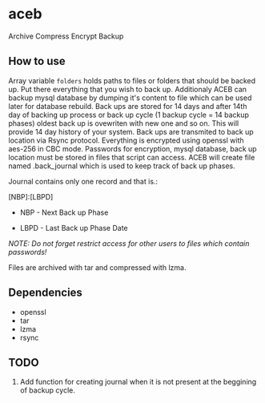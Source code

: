 # aceb
Archive Compress Encrypt Backup


## How to use

Array variable `folders` holds paths to files or folders that should be backed up. Put there everything
that you wish to back up. Additionaly ACEB can backup mysql database by dumping it's content to file which
can be used later for database rebuild. Back ups are stored for 14 days and after 14th day of backing up process
or back up cycle (1 backup cycle = 14 backup phases) oldest back up is ovewriten with new one and so on. 
This will provide 14 day history of your system. Back ups are transmited to back up location via Rsync protocol. 
Everything is encrypted using openssl with aes-256 in CBC mode. Passwords for encryption, mysql database, back up
location must be stored in files that script can access. ACEB will create file named .back_journal which is used 
to keep track of back up phases.

Journal contains only one record and that is.:

\[NBP\]:\[LBPD\]

* NBP  - Next Back up Phase

* LBPD - Last Back up Phase Date

*NOTE: Do not forget restrict access for other users to files which contain passwords!*

Files are archived with tar and compressed with lzma.


## Dependencies

* openssl
* tar
* lzma
* rsync

## TODO

1) Add function for creating journal when it is not present at the beggining of backup cycle.
